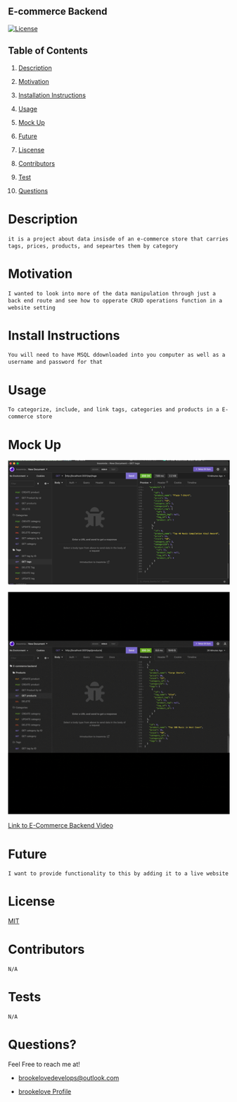 
## E-commerce Backend 

[![License](https://img.shields.io/badge/License-MIT-lightblue.svg)](https://www.boost.org/LICENSE_1_0.txt)

## Table of Contents

1. [Description](#descript)

2. [Motivation](#motivation)

3. [Installation Instructions](#installation-instructions)

4. [Usage](#usage)

5. [Mock Up](#mock-up)

6. [Future](#future)

7. [Liscense](#license)

8. [Contributors](#contributors)

9. [Test](#tests)

10. [Questions](#questions)

# Description

    it is a project about data insisde of an e-commerce store that carries tags, prices, products, and sepeartes them by category

# Motivation

    I wanted to look into more of the data manipulation through just a back end route and see how to opperate CRUD operations function in a website setting

# Install Instructions

    You will need to have MSQL ddownloaded into you computer as well as a username and password for that

# Usage

    To categorize, include, and link tags, categories and products in a E-commerce store

# Mock Up

![Image of E-commerce Backend ](./assets/Screen%20Shot%202022-05-05%20at%209.34.58%20PM.png)

![Gif of E-commerce Backend ](./assets/e-commerce_gif.gif)

[Link to E-Commerce Backend Video](https://www.canva.com/design/DAE_5C5rEcM/csd8G0WAccJXoq15ImvbGw/watch?utm_content=DAE_5C5rEcM&utm_campaign=designshare&utm_medium=link&utm_source=publishsharelink)

# Future

    I want to provide functionality to this by adding it to a live website

# License

[MIT](./LICENSE)

# Contributors

    N/A

# Tests

    N/A

# Questions?

Feel Free to reach me at!

* brookelovedevelops@outlook.com

* [brookelove Profile](https://github.com/brookelove)